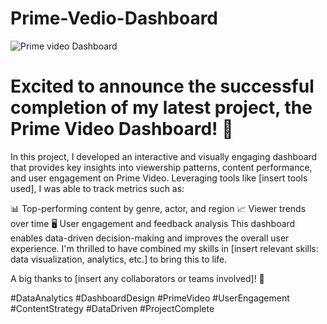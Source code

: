 # Prime-Vedio-Dashboard

![Prime video Dashboard](https://github.com/user-attachments/assets/41614f77-607b-4338-94eb-556e8a4bfcea)

# Excited to announce the successful completion of my latest project, the Prime Video Dashboard! 🎉

In this project, I developed an interactive and visually engaging dashboard that provides key insights into viewership patterns, content performance, and user engagement on Prime Video. Leveraging tools like [insert tools used], I was able to track metrics such as:

📊 Top-performing content by genre, actor, and region
📈 Viewer trends over time
🖥️ User engagement and feedback analysis
This dashboard enables data-driven decision-making and improves the overall user experience. I'm thrilled to have combined my skills in [insert relevant skills: data visualization, analytics, etc.] to bring this to life.

A big thanks to [insert any collaborators or teams involved]! 🙌

#DataAnalytics #DashboardDesign #PrimeVideo #UserEngagement #ContentStrategy #DataDriven #ProjectComplete
